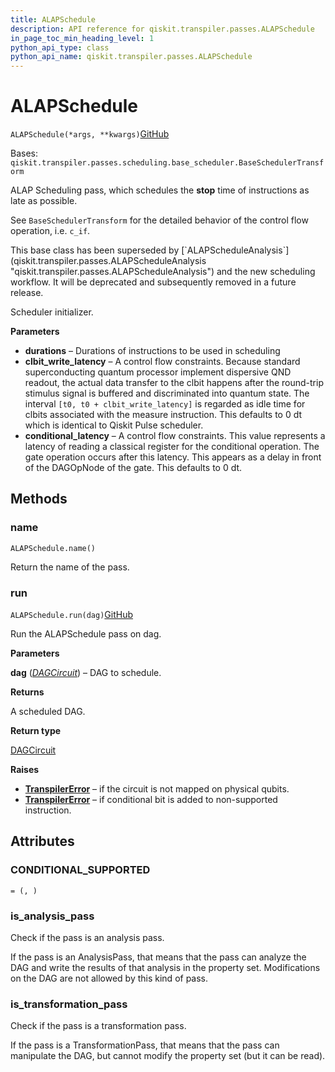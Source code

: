 ```yaml
---
title: ALAPSchedule
description: API reference for qiskit.transpiler.passes.ALAPSchedule
in_page_toc_min_heading_level: 1
python_api_type: class
python_api_name: qiskit.transpiler.passes.ALAPSchedule
---
```


# ALAPSchedule

<span id="qiskit.transpiler.passes.ALAPSchedule" />

`ALAPSchedule(*args, **kwargs)`[GitHub](https://github.com/qiskit/qiskit/tree/stable/0.20/qiskit/transpiler/passes/scheduling/alap.py "view source code")

Bases: `qiskit.transpiler.passes.scheduling.base_scheduler.BaseSchedulerTransform`

ALAP Scheduling pass, which schedules the **stop** time of instructions as late as possible.

See `BaseSchedulerTransform` for the detailed behavior of the control flow operation, i.e. `c_if`.

<Admonition title="Note" type="note">
  This base class has been superseded by [`ALAPScheduleAnalysis`](qiskit.transpiler.passes.ALAPScheduleAnalysis "qiskit.transpiler.passes.ALAPScheduleAnalysis") and the new scheduling workflow. It will be deprecated and subsequently removed in a future release.
</Admonition>

Scheduler initializer.

**Parameters**

*   **durations** – Durations of instructions to be used in scheduling
*   **clbit\_write\_latency** – A control flow constraints. Because standard superconducting quantum processor implement dispersive QND readout, the actual data transfer to the clbit happens after the round-trip stimulus signal is buffered and discriminated into quantum state. The interval `[t0, t0 + clbit_write_latency]` is regarded as idle time for clbits associated with the measure instruction. This defaults to 0 dt which is identical to Qiskit Pulse scheduler.
*   **conditional\_latency** – A control flow constraints. This value represents a latency of reading a classical register for the conditional operation. The gate operation occurs after this latency. This appears as a delay in front of the DAGOpNode of the gate. This defaults to 0 dt.

## Methods

### name

<span id="qiskit.transpiler.passes.ALAPSchedule.name" />

`ALAPSchedule.name()`

Return the name of the pass.

### run

<span id="qiskit.transpiler.passes.ALAPSchedule.run" />

`ALAPSchedule.run(dag)`[GitHub](https://github.com/qiskit/qiskit/tree/stable/0.20/qiskit/transpiler/passes/scheduling/alap.py "view source code")

Run the ALAPSchedule pass on dag.

**Parameters**

**dag** ([*DAGCircuit*](qiskit.dagcircuit.DAGCircuit "qiskit.dagcircuit.DAGCircuit")) – DAG to schedule.

**Returns**

A scheduled DAG.

**Return type**

[DAGCircuit](qiskit.dagcircuit.DAGCircuit "qiskit.dagcircuit.DAGCircuit")

**Raises**

*   [**TranspilerError**](qiskit.transpiler.TranspilerError "qiskit.transpiler.TranspilerError") – if the circuit is not mapped on physical qubits.
*   [**TranspilerError**](qiskit.transpiler.TranspilerError "qiskit.transpiler.TranspilerError") – if conditional bit is added to non-supported instruction.

## Attributes

<span id="qiskit.transpiler.passes.ALAPSchedule.CONDITIONAL_SUPPORTED" />

### CONDITIONAL\_SUPPORTED

`= (, )`

<span id="qiskit.transpiler.passes.ALAPSchedule.is_analysis_pass" />

### is\_analysis\_pass

Check if the pass is an analysis pass.

If the pass is an AnalysisPass, that means that the pass can analyze the DAG and write the results of that analysis in the property set. Modifications on the DAG are not allowed by this kind of pass.

<span id="qiskit.transpiler.passes.ALAPSchedule.is_transformation_pass" />

### is\_transformation\_pass

Check if the pass is a transformation pass.

If the pass is a TransformationPass, that means that the pass can manipulate the DAG, but cannot modify the property set (but it can be read).

